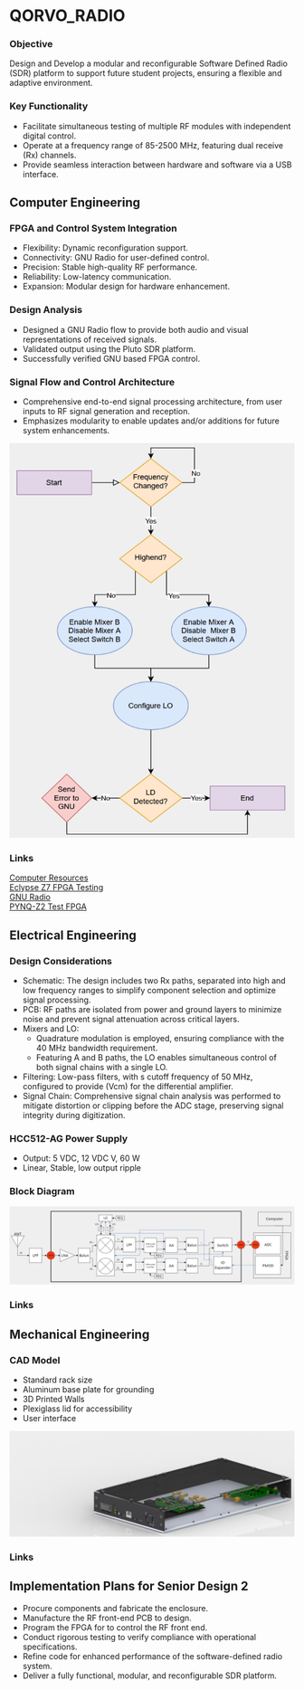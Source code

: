 # **QORVO_RADIO**
### Objective
Design and Develop a modular and reconfigurable Software Defined Radio (SDR) platform to support future student projects, ensuring a flexible and adaptive environment.
### Key Functionality 
* Facilitate simultaneous testing of multiple RF modules with independent digital control. 
* Operate at a frequency range of 85-2500 MHz, featuring dual receive (Rx) channels. 
* Provide seamless interaction between hardware and software via a USB interface. 


## Computer Engineering

### FPGA and Control System Integration
* Flexibility: Dynamic reconfiguration support. 
* Connectivity: GNU Radio for user-defined control. 
* Precision: Stable high-quality RF performance. 
* Reliability: Low-latency communication. 
* Expansion: Modular design for hardware enhancement. 


### Design Analysis
* Designed a GNU Radio flow to provide both audio and visual representations of received signals. 
* Validated output using the Pluto SDR platform. 
* Successfully verified GNU based FPGA control. 

### Signal Flow and Control Architecture
* Comprehensive end-to-end signal processing architecture, from user inputs to RF signal generation and reception.
* Emphasizes modularity to enable updates and/or additions for future system enhancements.

![Computer Flowchart](Computer/Images/Computer_Flow_1.png)

### Links
[Computer Resources](Computer/Computer__Resources.md) \
[Eclypse Z7 FPGA Testing](Computer/Eclypse/Eclypse_Testing.MD) \
[GNU Radio](Computer/GNU_Radio/GNU_Radio.md) \
[PYNQ-Z2 Test FPGA](Computer/PYNQ/PYNQ_Testing.md)

## Electrical Engineering

### Design Considerations
* Schematic: The design includes two Rx paths, separated into high and low frequency ranges to simplify component selection and optimize signal processing. 
* PCB: RF paths are isolated from power and ground layers to minimize noise and prevent signal attenuation across critical layers. 
* Mixers and LO:
    * Quadrature modulation is employed, ensuring compliance with the 40 MHz bandwidth requirement. 
    * Featuring A and B paths, the LO enables simultaneous control of both signal chains with a single LO. 
* Filtering: Low-pass filters, with s cutoff frequency of 50 MHz, configured to provide (Vcm) for the differential amplifier.
* Signal Chain: Comprehensive signal chain analysis was performed to mitigate distortion or clipping before the ADC stage, preserving signal integrity during digitization.

### HCC512-AG Power Supply
* Output: 5 VDC, 12 VDC V, 60 W
* Linear, Stable, low output ripple


### Block Diagram
![Block Diagram](Electrical/Images/Electrical_Block_1.png)

### Links

## Mechanical Engineering

### CAD Model
* Standard rack size
* Aluminum base plate for grounding 
* 3D Printed Walls
* Plexiglass lid for accessibility
* User interface

![CAD Model](Mechanical/Images/Box_1.png)

### Links

## Implementation Plans for Senior Design 2
* Procure components and fabricate the enclosure. 
* Manufacture the RF front-end PCB to design.
* Program the FPGA for to control the RF front end.
* Conduct rigorous testing to verify compliance with operational specifications.
* Refine code for enhanced performance of the software-defined radio system.
* Deliver a fully functional, modular, and reconfigurable SDR platform.

